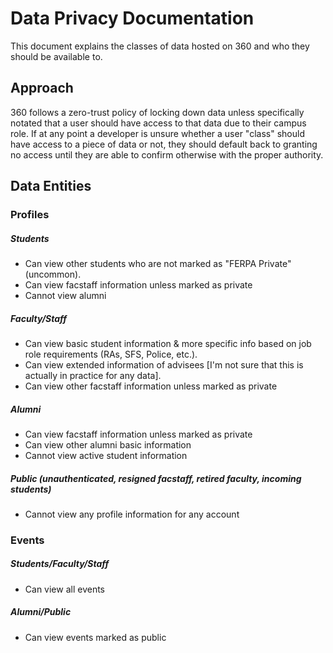 # Data Privacy Documentation
This document explains the classes of data hosted on 360 and who they should be available to.

## Approach
360 follows a zero-trust policy of locking down data unless specifically notated that a user should have access to that data due to their campus role. If at any point a developer is unsure whether a user "class" should have access to a piece of data or not, they should default back to granting no access until they are able to confirm otherwise with the proper authority.

## Data Entities

### Profiles

##### Students
- Can view other students who are not marked as "FERPA Private" (uncommon).
- Can view facstaff information unless marked as private
- Cannot view alumni
##### Faculty/Staff
- Can view basic student information & more specific info based on job role requirements (RAs, SFS, Police, etc.).
- Can view extended information of advisees [I'm not sure that this is actually in practice for any data].
- Can view other facstaff information unless marked as private
##### Alumni
- Can view facstaff information unless marked as private
- Can view other alumni basic information
- Cannot view active student information
##### Public (unauthenticated, resigned facstaff, retired faculty, incoming students)
- Cannot view any profile information for any account

### Events

##### Students/Faculty/Staff
- Can view all events

##### Alumni/Public
- Can view events marked as public
